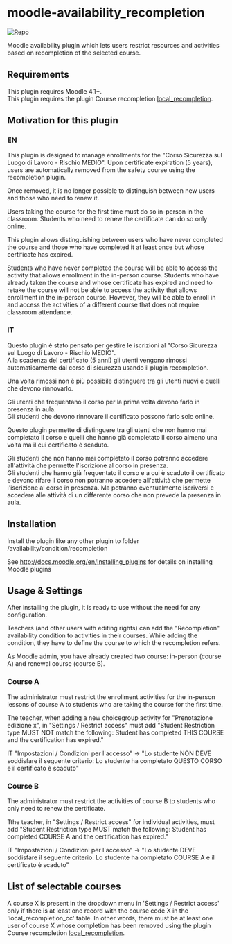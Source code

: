 moodle-availability_recompletion
========================

[![Repo](https://github.com/valentinatessarounitn/moodle-availability_recompletion)](https://github.com/valentinatessarounitn/moodle-availability_recompletion)

Moodle availability plugin which lets users restrict resources and activities based on recompletion of the selected course.


Requirements
------------

This plugin requires Moodle 4.1+.   
This plugin requires the plugin Course recompletion [local_recompletion](https://moodle.org/plugins/local_recompletion).  


Motivation for this plugin
--------------------------

### EN

This plugin is designed to manage enrollments for the "Corso Sicurezza sul Luogo di Lavoro - Rischio MEDIO".
Upon certificate expiration (5 years), users are automatically removed from the safety course using the recompletion plugin.

Once removed, it is no longer possible to distinguish between new users and those who need to renew it.

Users taking the course for the first time must do so in-person in the classroom.
Students who need to renew the certificate can do so only online.

This plugin allows distinguishing between users who have never completed the course and those who have completed it at least once but whose certificate has expired.

Students who have never completed the course will be able to access the activity that allows enrollment in the in-person course.
Students who have already taken the course and whose certificate has expired and need to retake the course will not be able to access the activity that allows enrollment in the in-person course. However, they will be able to enroll in and access the activities of a different course that does not require classroom attendance.

### IT

Questo plugin è stato pensato per gestire le iscrizioni al "Corso Sicurezza sul Luogo di Lavoro - Rischio MEDIO".    
Alla scadenza del certificato (5 anni) gli utenti vengono rimossi automaticamente dal corso di sicurezza usando il plugin recompletion. 

Una volta rimossi non è più possibile distinguere tra gli utenti nuovi e quelli che devono rinnovarlo.

Gli utenti che frequentano il corso per la prima volta devono farlo in presenza in aula.   
Gli studenti che devono rinnovare il certificato possono farlo solo online.
 
Questo plugin permette di distinguere tra gli utenti che non hanno mai completato il corso e quelli che hanno già completato il corso almeno una volta ma il cui certificato è scaduto.

Gli studenti che non hanno mai completato il corso potranno accedere all'attività che permette l'iscrizione al corso in presenza.   
Gli studenti che hanno già frequentato il corso e a cui è scaduto il certificato e devono rifare il corso non potranno accedere all'attività che permette l'iscrizione al corso in presenza. Ma potranno eventualmente iscriversi e accedere alle attività di un differente corso che non prevede la presenza in aula.  


Installation
------------

Install the plugin like any other plugin to folder
/availability/condition/recompletion

See http://docs.moodle.org/en/Installing_plugins for details on installing Moodle plugins


Usage & Settings
----------------


After installing the plugin, it is ready to use without the need for any configuration.

Teachers (and other users with editing rights) can add the "Recompletion" availability condition to activities in their courses. While adding the condition, they have to define the course to which the recompletion refers.

As Moodle admin, you have already created two course: in-person (course A) and renewal course (course B).

### Course A

The administrator must restrict the enrollment activities for the in-person lessons of course A to students who are taking the course for the first time.

The teacher, when adding a new choicegroup activity for "Prenotazione edizione x", in "Settings / Restrict access" must add "Student Restriction type MUST NOT match the following: Student has completed THIS COURSE and the certification has expired."

IT "Impostazioni / Condizioni per l'accesso" -> "Lo studente NON DEVE soddisfare il seguente criterio: Lo studente ha completato QUESTO CORSO e il certificato è scaduto"

### Course B

The administrator must restrict the activities of course B to students who only need to renew the certificate.

Tthe teacher, in "Settings / Restrict access" for individual activities, must add "Student Restriction type MUST match the following: Student has completed COURSE A and the certification has expired."

IT "Impostazioni / Condizioni per l'accesso" -> "Lo studente DEVE soddisfare il seguente criterio: Lo studente ha completato COURSE A e il certificato è scaduto"


List of selectable courses
--------------------------

A course X is present in the dropdown menu in 'Settings / Restrict access' only if there is at least one record with the course code X in the 'local_recompletion_cc' table. In other words, there must be at least one user of course X whose completion has been removed using the plugin Course recompletion [local_recompletion](https://moodle.org/plugins/local_recompletion).